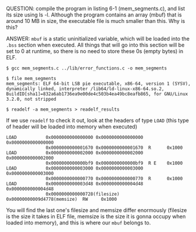 QUESTION: compile the program in listing 6-1 (mem_segments.c), and list its size 
using ls -l. Although the program contains an array (mbuf) that is around 10 MB
in size, the executable file is much smaller than this. Why is this?

ANSWER: `mbuf` is a static uninitialized variable, which will be loaded into the
`.bss` section when executed. All things that will go into this section will be
set to 0 at runtime, so there is no need to store these 0s (empty bytes) in ELF.

```shell
$ gcc mem_segments.c ../lib/error_functions.c -o mem_segments

$ file mem_segments
mem_segments: ELF 64-bit LSB pie executable, x86-64, version 1 (SYSV), dynamically linked, interpreter /lib64/ld-linux-x86-64.so.2, BuildID[sha1]=832a6ab1736ea9e00de4c503b4ea49bc8eafb865, for GNU/Linux 3.2.0, not stripped

$ readelf -a mem_segments > readelf_results
```

If we use `readelf` to check it out, look at the headers of type `LOAD` (this type of header
will be loaded into memory when executed)

```
LOAD           0x0000000000000000 0x0000000000000000 0x0000000000000000
               0x0000000000001670 0x0000000000001670  R      0x1000
LOAD           0x0000000000002000 0x0000000000002000 0x0000000000002000
               0x0000000000000bf9 0x0000000000000bf9  R E    0x1000
LOAD           0x0000000000003000 0x0000000000003000 0x0000000000003000
               0x0000000000000770 0x0000000000000770  R      0x1000
LOAD           0x0000000000003d48 0x0000000000004d48 0x0000000000004d48
               0x0000000000000728(filesize) 0x00000000009d4778(memsize)  RW     0x1000
```

You will find the last one's filesize and memsize differ enormously (filesize is
the size it takes in ELF file, memsize is the size it is gonna occupy when loaded
into memory), and this is where our `mbuf` belongs to.
